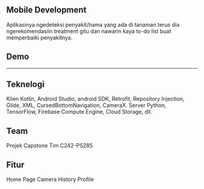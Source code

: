 ## Mobile Development
Aplikasinya ngedeteksi penyakit/hama yang ada di tanaman terus dia ngerekomendasiin treatment gitu dan nawarin kaya to-do list buat memperbaiki penyakitnya.

## Demo
----------------------

## Teknelogi
Klien Kotlin, Android Studio, android SDK, Retrofit, Repository Injection, Glide, XML, CursedBottomNavigation, CameraX. Server Python, TensorFlow, Firebase Compute Engine, Cloud Storage, dll.

## Team
Projek Capstone Tim C242-PS285

## Fitur
Home Page
Camera
History
Profile
